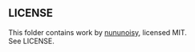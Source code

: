 ## LICENSE

This folder contains work by [nununoisy](https://github.com/nununoisy), licensed MIT.  
See LICENSE.
